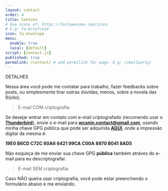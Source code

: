 ```yaml
---
layout: contact
order: 4
title: Contato
# Use icons of: https://fontawesome.com/icons
# E.g: fa-briefcase
icon: fa-envelope
menu:
  enable: true
  local: [default]
script: [contact.js]
published: true
permalink: /contact/ # add permilink for page. E.g: /smallparty/
---
```


DETALHES

Nessa área você pode me contatar para trabalho, fazer feedbacks sobre posts, ou simplesmente tirar outras dúvidas; menos, sobre a novela das 8(oito).

> E-mail COM criptografia:

Se desejar entrar em contato com e-mail criptografado (recomendo usar o [**Thunderbird**](https://www.thunderbird.net/pt-BR/)), envie o e-mail para **wcanin.contact@gmail.com**,
usando minha chave GPG pública que pode ser adquirida [**AQUI**](https://williamcanin.github.io/docs/key/public.asc), onde a impressão digital da mesma é:

**19E0 B6CD C72C 60A6 6421 99CA C00A 8970 B041 8AD5**

Não esqueça de me enviar sua chave GPG **pública** também atráves do e-mail para eu descriptografar.

> E-mail SEM criptografia:

Caso NÃO queira usar criptografia, você pode estar preenchendo o formulário abaixo e me enviando.
